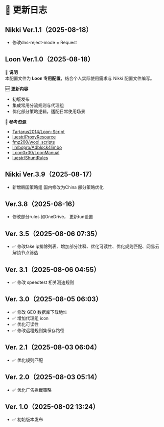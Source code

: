 # 📜 更新日志
## Nikki Ver.1.1（2025-08-18）
- 修改dns-reject-mode = Request 

## Loon Ver.1.0（2025-08-18）
📌 **说明**  
本配置文件为 **Loon 专用配置**，结合个人实际使用需求与 Nikki 配置文件编写。  

🆕 **更新内容**  
- 初版发布  
- 集成常用分流规则与代理组  
- 优化部分策略逻辑，适配日常使用场景  

🔗 **参考资源**  
- [Tartarus2014/Loon-Script](https://github.com/Tartarus2014/Loon-Script)  
- [luestr/ProxyResource](https://github.com/luestr/ProxyResource)  
- [fmz200/wool_scripts](https://github.com/fmz200/wool_scripts)  
- [limbopro/Adblock4limbo](https://github.com/limbopro/Adblock4limbo)  
- [Loon0x00/LoonManual](https://github.com/Loon0x00/LoonManual)  
- [luestr/ShuntRules](https://github.com/luestr/ShuntRules)  

## Nikki Ver.3.9（2025-08-17）
- 新增韩国策略组 国内修改为China 部分策略优化
## Ver.3.8（2025-08-16）
- 修改部分rules 如OneDrive， 更新tun设置

## Ver. 3.5（2025-08-06 07:35）
- ✅ 修改fake ip排除列表、增加部分注释、优化可读性、优化规则匹配、网易云解锁节点筛选

## Ver. 3.1（2025-08-06 04:55）
- ✅ 修改 speedtest 相关测速规则

## Ver. 3.0（2025-08-05 06:03）
- ✅ 修改 GEO 数据库下载地址
- ✅ 增加代理组 icon
- ✅ 优化可读性
- ✅ 修改远程规则集保存路径

## Ver. 2.1（2025-08-03 06:04）
- ✅ 优化规则匹配

## Ver. 2.0（2025-08-03 05:14）
- ✅ 优化广告拦截策略

## Ver. 1.0（2025-08-02 13:24）
- ✅ 初始版本发布
